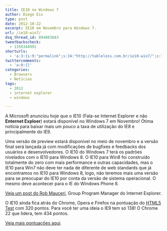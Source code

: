 ```yaml
---
title: IE10 no Windows 7
author: Diego Eis
type: post
date: 2012-10-22
excerpt: IE10 em Novembro para Windows 7.
url: /ie10-win7/
dsq_thread_id: 894883843
tweetbackscheck:
  - 1356344991
shorturls:
  - 'a:3:{s:9:"permalink";s:34:"http://tableless.com.br/ie10-win7/";s:7:"tinyurl";s:26:"http://tinyurl.com/9sr9246";s:4:"isgd";s:19:"http://is.gd/MPcDYa";}'
twittercomments:
  - 'a:0:{}'
categories:
  - Browsers
  - Notícias
tags:
  - 2012
  - internet explorer
  - windows

---
```

A Microsoft anunciou hoje que o IE10 (Fala-se Internet Explorer e não **Enternet Exploer**) estará disponível no Windows 7 em Novembro! Ótima notícia para baixar mais um pouco a taxa de utilização do IE8 e principalmente do IE9.

Uma versão de preview estará disponível no meio de novembro e a versão final será lançada já com modificações de bugfixes e feedbacks dos usuários e desenvolvedores. O IE10 do Windows 7 terá os padrões nivelados com o IE10 para Windows 8. O IE10 para Win8 foi construído totalmente do zero com mais performance e outras capacidades, mas o IE10 para Win7 não deve ter nada de diferente de web standards que já encontramos no IE10 para Windows 8, logo, não teremos mais uma versão para se preocupar do IE10 por conta da versão de sistema operacional. O mesmo deve acontecer para o IE do Windows Phone 8.

[Veja um post do Rob Mauceri][1], Group Program Manager do Internet Explorer.

O IE10 ainda fica atrás do Chrome, Opera e Firefox na pontuação do [HTML5 Test][2] com 320 pontos. Para você ter uma ideia o IE9 tem só 138! O Chrome 22 que lidera, tem 434 pontos.
  
[Veja mais pontuações aqui][3].

 [1]: http://blogs.msdn.com/b/ie/archive/2012/10/17/ie10-on-windows-7-available-in-november.aspx
 [2]: http://html5test.com/
 [3]: http://html5test.com/results/desktop.html